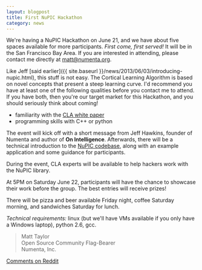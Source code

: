 ```yaml
---
layout: blogpost
title: First NuPIC Hackathon
category: news
---
```


We're having a NuPIC Hackathon on June 21, and we have about five spaces available for more participants. *First come, first served!* It will be in the San Francisco Bay Area. If you are interested in attending, please contact me directly at <matt@numenta.org>.

Like Jeff [said earlier]({{ site.baseurl }}/news/2013/06/03/introducing-nupic.html), this stuff is not easy. The Cortical Learning Algorithm is based on novel concepts that present a steep learning curve. I'd recommend you have at least one of the following qualities before you contact me to attend. If you have both, then you're our target market for this Hackathon, and you should seriously think about coming!

- familiarity with the [CLA white paper](numenta.org/resources/HTM_CorticalLearningAlgorithms.pdf)
- programming skills with C++ or python

The event will kick off with a short message from Jeff Hawkins, founder of Numenta and author of **On Intelligence**. Afterwards, there will be a technical introduction to the [NuPIC codebase](http://github.com/numenta/nupic), along with an example application and some guidance for participants.

During the event, CLA experts will be available to help hackers work with the NuPIC library.

At 5PM on Saturday June 22, participants will have the chance to showcase their work before the group. The best entries will receive prizes!

There will be pizza and beer available Friday night, coffee Saturday morning, and sandwiches Saturday for lunch.

*Technical requirements:* linux (but we'll have VMs available if you only have a Windows laptop), python 2.6, gcc.

> Matt Taylor <br/>
> Open Source Community Flag-Bearer <br/>
> Numenta, Inc.

[Comments on Reddit](http://www.reddit.com/r/MachineLearning/comments/1g4vi9/first_nupic_hackathon/)
